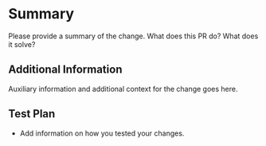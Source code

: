# Summary

Please provide a summary of the change. What does this PR do? What does it solve?

## Additional Information

Auxiliary information and additional context for the change goes here.

## Test Plan

- Add information on how you tested your changes.